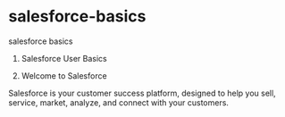 # salesforce-basics

salesforce basics 

1. Salesforce User Basics

  1. Welcome to Salesforce

Salesforce is your customer success platform, designed to help you sell, service, market, analyze, and connect with your customers.
